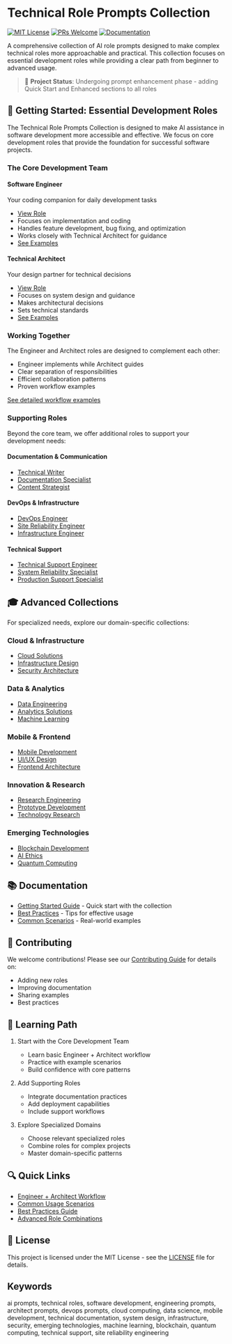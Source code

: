 # Technical Role Prompts Collection

[![MIT License](https://img.shields.io/badge/License-MIT-green.svg)](LICENSE.md)
[![PRs Welcome](https://img.shields.io/badge/PRs-welcome-brightgreen.svg)](CONTRIBUTING.md)
[![Documentation](https://img.shields.io/badge/docs-up%20to%20date-brightgreen.svg)](docs/guides/getting-started.md)

A comprehensive collection of AI role prompts designed to make complex technical roles more approachable and practical. This collection focuses on essential development roles while providing a clear path from beginner to advanced usage.

> 🔄 **Project Status**: Undergoing prompt enhancement phase - adding Quick Start and Enhanced sections to all roles

## 🚀 Getting Started: Essential Development Roles

The Technical Role Prompts Collection is designed to make AI assistance in software development more accessible and effective. We focus on core development roles that provide the foundation for successful software projects.

### The Core Development Team

#### Software Engineer
Your coding companion for daily development tasks
- [View Role](prompts/core/software-engineer.md)
- Focuses on implementation and coding
- Handles feature development, bug fixing, and optimization
- Works closely with Technical Architect for guidance
- [See Examples](docs/examples/basic/engineer-architect-workflow.md#feature-implementation-workflow)

#### Technical Architect
Your design partner for technical decisions
- [View Role](prompts/core/technical-architect.md)
- Focuses on system design and guidance
- Makes architectural decisions
- Sets technical standards
- [See Examples](docs/examples/basic/engineer-architect-workflow.md#problem-solving-workflow)

### Working Together

The Engineer and Architect roles are designed to complement each other:
- Engineer implements while Architect guides
- Clear separation of responsibilities
- Efficient collaboration patterns
- Proven workflow examples

[See detailed workflow examples](docs/examples/basic/engineer-architect-workflow.md)

### Supporting Roles

Beyond the core team, we offer additional roles to support your development needs:

#### Documentation & Communication
- [Technical Writer](prompts/supporting/documentation/technical-writer.md)
- [Documentation Specialist](prompts/supporting/documentation/documentation-specialist.md)
- [Content Strategist](prompts/supporting/documentation/content-strategist.md)

#### DevOps & Infrastructure
- [DevOps Engineer](prompts/supporting/devops-engineer.md)
- [Site Reliability Engineer](prompts/supporting/site-reliability-engineer.md)
- [Infrastructure Engineer](prompts/supporting/infrastructure-engineer.md)

#### Technical Support
- [Technical Support Engineer](prompts/supporting/technical-support-engineer.md)
- [System Reliability Specialist](prompts/supporting/system-reliability-specialist.md)
- [Production Support Specialist](prompts/supporting/production-support-specialist.md)

## 🎓 Advanced Collections

For specialized needs, explore our domain-specific collections:

### Cloud & Infrastructure
- [Cloud Solutions](prompts/specialized/cloud/)
- [Infrastructure Design](prompts/specialized/cloud/)
- [Security Architecture](prompts/specialized/security/)

### Data & Analytics
- [Data Engineering](prompts/specialized/data/)
- [Analytics Solutions](prompts/specialized/data/)
- [Machine Learning](prompts/specialized/data/)

### Mobile & Frontend
- [Mobile Development](prompts/specialized/mobile/)
- [UI/UX Design](prompts/specialized/design/)
- [Frontend Architecture](prompts/specialized/mobile/)

### Innovation & Research
- [Research Engineering](prompts/specialized/innovation/)
- [Prototype Development](prompts/specialized/innovation/)
- [Technology Research](prompts/specialized/innovation/)

### Emerging Technologies
- [Blockchain Development](prompts/specialized/emerging-tech/)
- [AI Ethics](prompts/specialized/emerging-tech/)
- [Quantum Computing](prompts/specialized/emerging-tech/)

## 📚 Documentation

- [Getting Started Guide](docs/guides/getting-started.md) - Quick start with the collection
- [Best Practices](docs/guides/best-practices.md) - Tips for effective usage
- [Common Scenarios](docs/guides/common-scenarios.md) - Real-world examples

## 🤝 Contributing

We welcome contributions! Please see our [Contributing Guide](CONTRIBUTING.md) for details on:
- Adding new roles
- Improving documentation
- Sharing examples
- Best practices

## 📖 Learning Path

1. Start with the Core Development Team
   - Learn basic Engineer + Architect workflow
   - Practice with example scenarios
   - Build confidence with core patterns

2. Add Supporting Roles
   - Integrate documentation practices
   - Add deployment capabilities
   - Include support workflows

3. Explore Specialized Domains
   - Choose relevant specialized roles
   - Combine roles for complex projects
   - Master domain-specific patterns

## 🔍 Quick Links

- [Engineer + Architect Workflow](docs/examples/basic/engineer-architect-workflow.md)
- [Common Usage Scenarios](docs/guides/common-scenarios.md)
- [Best Practices Guide](docs/guides/best-practices.md)
- [Advanced Role Combinations](docs/examples/advanced/)

## 📝 License

This project is licensed under the MIT License - see the [LICENSE](LICENSE.md) file for details.

## Keywords
ai prompts, technical roles, software development, engineering prompts, architect prompts, devops prompts, cloud computing, data science, mobile development, technical documentation, system design, infrastructure, security, emerging technologies, machine learning, blockchain, quantum computing, technical support, site reliability engineering
